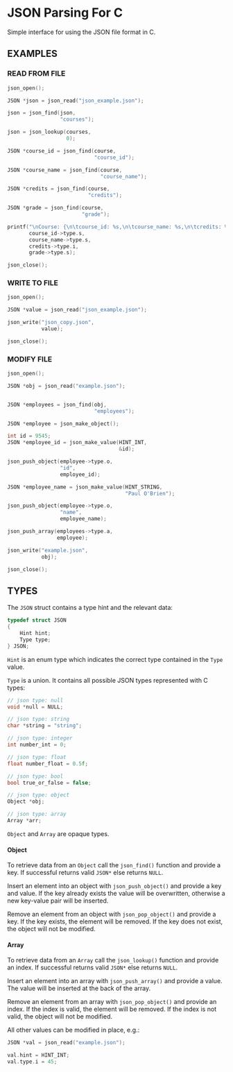 # JSON Parsing For C

Simple interface for using the JSON file format in C.

## EXAMPLES
### READ FROM FILE
```c
json_open();

JSON *json = json_read("json_example.json");

json = json_find(json,
                 "courses");

json = json_lookup(courses,
                   0);

JSON *course_id = json_find(course,
                            "course_id");

JSON *course_name = json_find(course,
                              "course_name");

JSON *credits = json_find(course,
                          "credits");

JSON *grade = json_find(course,
                        "grade");

printf("\nCourse: {\n\tcourse_id: %s,\n\tcourse_name: %s,\n\tcredits: %d,\n\tgrade: %s\n};\n",
       course_id->type.s,
       course_name->type.s,
       credits->type.i,
       grade->type.s);

json_close();
```

### WRITE TO FILE
```c
json_open();

JSON *value = json_read("json_example.json");

json_write("json_copy.json",
           value);

json_close();
```

### MODIFY FILE
```c
json_open();

JSON *obj = json_read("example.json");


JSON *employees = json_find(obj,
                            "employees");

JSON *employee = json_make_object();

int id = 9545;
JSON *employee_id = json_make_value(HINT_INT,
                                    &id);

json_push_object(employee->type.o,
                 "id",
                 employee_id);

JSON *employee_name = json_make_value(HINT_STRING,
                                      "Paul O'Brien");

json_push_object(employee->type.o,
                 "name",
                 employee_name);

json_push_array(employees->type.a,
                employee);

json_write("example.json",
           obj);

json_close();
```

## TYPES
The ```JSON``` struct contains a type hint and the relevant data:

```c
typedef struct JSON
{
    Hint hint;
    Type type;
} JSON;
```

```Hint``` is an enum type which indicates the correct type contained in the ```Type``` value.

```Type``` is a union. It contains all possible JSON types represented with C types:
```c
// json type: null
void *null = NULL;

// json type: string
char *string = "string";

// json type: integer
int number_int = 0;

// json type: float
float number_float = 0.5f;

// json type: bool
bool true_or_false = false;

// json type: object
Object *obj;

// json type: array
Array *arr;
```

```Object``` and ```Array``` are opaque types.

#### Object
To retrieve data from an ```Object``` call the ```json_find()``` function and provide a key. 
If successful returns valid ```JSON*``` else returns ```NULL```.

Insert an element into an object with ```json_push_object()``` and provide a key and value.
If the key already exists the value will be overwritten, otherwise a new key-value pair will be inserted.

Remove an element from an object with ```json_pop_object()``` and provide a key.
If the key exists, the element will be removed. 
If the key does not exist, the object will not be modified.

#### Array
To retrieve data from an ```Array``` call the ```json_lookup()``` function and provide an index.
If successful returns valid ```JSON*``` else returns ```NULL```.

Insert an element into an array with ```json_push_array()``` and provide a value.
The value will be inserted at the back of the array.

Remove an element from an array with ```json_pop_object()``` and provide an index.
If the index is valid, the element will be removed. 
If the index is not valid, the object will not be modified.

All other values can be modified in place, e.g.:
```c
JSON *val = json_read("example.json");

val.hint = HINT_INT;
val.type.i = 45;
```